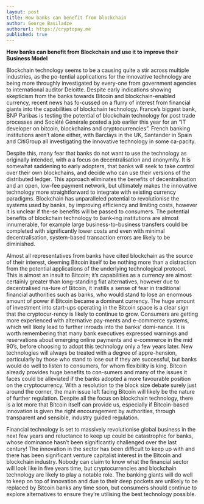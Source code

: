 ```yaml
---
layout: post
title: How banks can benefit from blockchain
author: George Basiladze
authorurl: https://cryptopay.me
published: true
---
```


<p><strong>How banks can benefit from Blockchain and use it to improve their Business Model</strong></p>

<p>Blockchain technology seems to be a causing quite a stir across multiple industries, as the po-tential applications for the innovative technology are being more throughly investigated by every-one from government agencies to international auditor Deloitte. Despite early indications showing skepticism from the banks towards Bitcoin and blockchain-enabled currency, recent news has fo-cussed on a flurry of interest from financial giants into the capabilities of blockchain technology. France’s biggest bank, BNP Paribas is testing the potential of blockchain technology for post trade processes and Société Générale posted a job earlier this year for an “IT developer on bitcoin, blockchains and cryptocurrencies”. French banking institutions aren’t alone either, with Barclays in the UK, Santander in Spain and CitiGroup all investigating the innovative technology in some ca-pacity.</p>

<p>Despite this, many fear that banks do not want to use the technology as originally intended, with a a focus on decentralisation and anonymity. It is somewhat saddening to early adopters, that banks will seek to take control over their own blockchains, and decide who can use their versions of the distributed ledger. This approach eliminates the benefits of decentralisation and an open, low-fee payment network, but ultimately makes the innovative technology more straightforward to integrate with existing currency paradigms. Blockchain has unparalleled potential to revolutionise the systems used by banks, by improving efficiency and limiting costs, however it is unclear if the-se benefits will be passed to consumers. The potential benefits of blockchain technology to bank-ing institutions are almost innumerable, for example large business-to-business transfers could be completed with significantly lower costs and  even with minimal decentralisation, system-based transaction errors are likely to be diminished.</p>

<p>Almost all representatives from banks have cited blockchain as the source of their interest, deeming Bitcoin itself to be nothing more than a distraction from the potential applications of the underlying technological protocol. This is almost an insult to Bitcoin; it’s capabilities as a currency are almost certainly greater than long-standing fiat alternatives, however due to decentralised na-ture of Bitcoin, it instills a sense of fear in traditional financial authorities such as banks, who would stand to lose an enormous amount of power if Bitcoin became a dominant currency. The huge amount of investment into start-ups operating in the Bitcoin space is a clear sign that the cryptocur-rency is likely to continue to grow. Consumers are getting more experienced with alternative pay-ments and e-commerce systems, which will likely lead to further inroads into the banks’ domi-nance. It is worth remembering that many bank executives expressed warnings and reservations about emerging online payments and e-commerce in the mid 90’s, before choosing to adopt this technology only a few years later. New technologies will always be treated with a degree of appre-hension, particularly by those who stand to lose out if they are successful, but banks would do well to listen to consumers, for whom flexibility is king. Bitcoin already provides huge benefits to con-sumers and many of the issues it faces could be alleviated if the banks adopted a more favourable position on the cryptocurrency. With a resolution to the block size debate surely just around the corner, the main issue left facing Bitcoin will likely be the nature of further regulation. Despite all the focus on blockchain technology, there is a lot more that Bitcoin itself can provide us, especially if Bitcoin-based innovation is given the right encouragement by authorities, through transparent and sensible, industry guided regulation.</p>

<p>Financial technology is set to massively revolutionise global business in the next few years and reluctance to keep up could be catastrophic for banks, whose dominance hasn’t been significantly challenged over the last century! The innovation in the sector has been difficult to keep up with and there has been significant venture capitalist interest in the Bitcoin and blockchain industry. Nobody can claim to know what the financial sector will look like in five years time, but cryptocurrencies and blockchain technology are likely to play a notable role. The banking giants will do well to keep on top of innovation and due to their deep pockets are unlikely to be replaced by Bitcoin banks any time soon, but consumers should continue to explore alternatives to ensure they’re utilising the best technology possible.</p>
